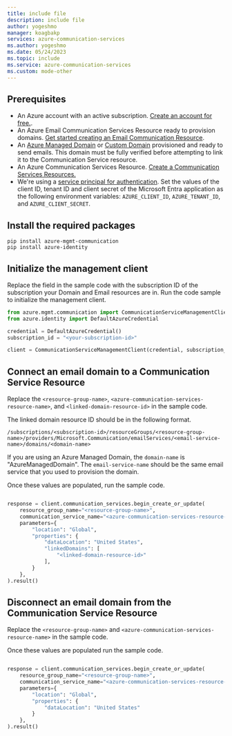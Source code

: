 ```yaml
---
title: include file
description: include file
author: yogeshmo
manager: koagbakp
services: azure-communication-services
ms.author: yogeshmo
ms.date: 05/24/2023
ms.topic: include
ms.service: azure-communication-services
ms.custom: mode-other
---
```


## Prerequisites

- An Azure account with an active subscription. [Create an account for free.](https://azure.microsoft.com/free/dotnet/).
- An Azure Email Communication Services Resource ready to provision domains. [Get started creating an Email Communication Resource](../create-email-communication-resource.md).
- An [Azure Managed Domain](../add-azure-managed-domains.md) or [Custom Domain](../add-custom-verified-domains.md) provisioned and ready to send emails. This domain must be fully verified before attempting to link it to the Communication Service resource.
- An Azure Communication Services Resource. [Create a Communication Services Resources.](../../create-communication-resource.md)
- We're using a [service principal for authentication](../../../../active-directory/develop/howto-create-service-principal-portal.md). Set the values of the client ID, tenant ID and client secret of the Microsoft Entra application as the following environment variables: `AZURE_CLIENT_ID`, `AZURE_TENANT_ID`, and `AZURE_CLIENT_SECRET`.

## Install the required packages

```console
pip install azure-mgmt-communication
pip install azure-identity
```

## Initialize the management client

Replace the field in the sample code with the subscription ID of the subscription your Domain and Email resources are in. Run the code sample to initialize the management client.

```python
from azure.mgmt.communication import CommunicationServiceManagementClient
from azure.identity import DefaultAzureCredential

credential = DefaultAzureCredential()
subscription_id = "<your-subscription-id>"

client = CommunicationServiceManagementClient(credential, subscription_id)
```

## Connect an email domain to a Communication Service Resource

Replace the `<resource-group-name>`, `<azure-communication-services-resource-name>`, and `<linked-domain-resource-id>` in the sample code.

The linked domain resource ID should be in the following format. 

```
/subscriptions/<subscription-id>/resourceGroups/<resource-group-name>/providers/Microsoft.Communication/emailServices/<email-service-name>/domains/<domain-name>
```

If you are using an Azure Managed Domain, the `domain-name` is "AzureManagedDomain". The `email-service-name` should be the same email service that you used to provision the domain.

Once these values are populated, run the sample code.

```python

response = client.communication_services.begin_create_or_update(
    resource_group_name="<resource-group-name>",
    communication_service_name="<azure-communication-services-resource-name>",
    parameters={
        "location": "Global",
        "properties": {
            "dataLocation": "United States",
            "linkedDomains": [
                "<linked-domain-resource-id>"
            ],
        }
    },
).result()
```

## Disconnect an email domain from the Communication Service Resource

Replace the `<resource-group-name>` and `<azure-communication-services-resource-name>` in the sample code. 

Once these values are populated run the sample code.
```python

response = client.communication_services.begin_create_or_update(
    resource_group_name="<resource-group-name>",
    communication_service_name="<azure-communication-services-resource-name>",
    parameters={
        "location": "Global",
        "properties": {
            "dataLocation": "United States"
        }
    },
).result()
```
